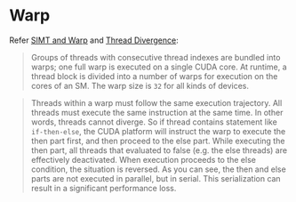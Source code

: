 # Warp

Refer [SIMT and Warp](https://cvw.cac.cornell.edu/gpu/simt_warp) and [Thread Divergence](https://cvw.cac.cornell.edu/gpu/thread_div):  

> Groups of threads with consecutive thread indexes are bundled into warps; one full warp is executed on a single CUDA core. At runtime, a thread block is divided into a number of warps for execution on the cores of an SM. The warp size is `32` for all kinds of devices.  

> Threads within a warp must follow the same execution trajectory. All threads must execute the same instruction at the same time. In other words, threads cannot diverge. So if thread contains statement like `if-then-else`, the CUDA platform will instruct the warp to execute the then part first, and then proceed to the else part. While executing the then part, all threads that evaluated to false (e.g. the else threads) are effectively deactivated. When execution proceeds to the else condition, the situation is reversed. As you can see, the then and else parts are not executed in parallel, but in serial. This serialization can result in a significant performance loss.
